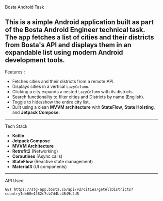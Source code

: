  Bosta Android Task 

This is a simple Android application built as part of the Bosta Android Engineer technical task.  
The app fetches a list of cities and their districts from Bosta's API and displays them in an expandable list using modern Android development tools.
--------------------------------------------------------------------------------
 Features :

- Fetches cities and their districts from a remote API.
- Displays cities in a vertical `LazyColumn`.
- Clicking a city expands a nested `LazyColumn` with its districts.
- Search functionality to filter cities and Districts by name (English).
- Toggle to hide/show the entire city list.
- Built using a clean **MVVM architecture** with **StateFlow**, **State Hoisting**, and **Jetpack Compose**.
-----------------------------------------------
 Tech Stack

- **Kotlin**
- **Jetpack Compose**
- **MVVM Architecture**
- **Retrofit2** (Networking)
- **Coroutines** (Async calls)
- **StateFlow** (Reactive state management)
- **Material3** (UI components)
--------------------------------------------------------

 API Used
```http
GET https://stg-app.bosta.co/api/v2/cities/getAllDistricts?countryId=60e4482c7cb7d4bc4849c4d5
